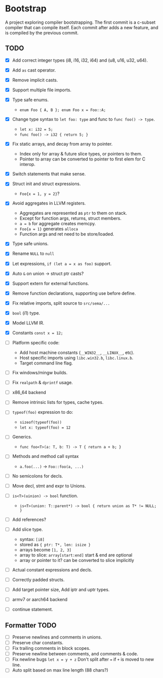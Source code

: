 Bootstrap
=========

A project exploring compiler bootstrapping.
The first commit is a c-subset compiler that can compile itself.
Each commit after adds a new feature, and is compiled by the previous commit.


TODO
----
 - [x] Add correct integer types (i8, i16, i32, i64) and (u8, u16, u32, u64).
 - [x] Add `as` cast operator.
 - [x] Remove implicit casts.
 - [x] Support multiple file imports.
 - [x] Type safe enums.
    * `enum Foo { A, B }; enum Foo x = Foo::A;`
 - [x] Change type syntax to `let foo: type` and func to `func foo() -> type`.
    * `let x: i32 = 5;`
    * `func foo() -> i32 { return 5; }`
 - [x] Fix static arrays, and decay from array to pointer.
    * Index only for array & future slice types, or pointers to them.
    * Pointer to array can be converted to pointer to first elem for C interop.
 - [x] Switch statements that make sense.
 - [x] Struct init and struct expressions.
    * `Foo{x = 1, y = 2}`?
 - [x] Avoid aggregates in LLVM registers.
    * Aggregates are represented as `ptr` to them on stack.
    * Except for function args, returns, struct members.
    * `a = b` for aggregate creates memcpy.
    * `Foo{a = 1}` generates `alloca`
    * Function args and ret need to be store/loaded.
 - [x] Type safe unions.
 - [x] Rename `NULL` to `null`
 - [x] Let expressions, `if (let a = x as foo)` support.
 - [x] Auto `&` on union -> struct ptr casts?
 - [x] Support extern for external functions.
 - [x] Remove function declarations, supporting use before define.
 - [x] Fix relative imports, split source to `src/sema/...`
 - [x] `bool` (i1) type.
 - [x] Model LLVM IR.

 - [x] Constants `const x = 12;`
 - [ ] Platform specific code:
   * Add host machine constants (`__WIN32__`, `__LINUX__`, etc).
   * Host specific imports using `libc.win32.b`, `libc.linux.b`.
   * Target command line flag.
 - [ ] Fix windows/mingw builds.

 - [ ] Fix `realpath` & `dprintf` usage.

 - [ ] x86_64 backend

 - [ ] Remove intrinsic lists for types, cache types.
 - [ ] `typeof(foo)` expression to do:
     * `sizeof(typeof(foo))`
     * `let x: typeof(foo) = 12`
 - [ ] Generics.
     * `func foo<T>(a: T, b: T) -> T { return a + b; }`
 - [ ] Methods and method call syntax
    * `a.foo(...)` -> `Foo::foo(a, ...)`

 - [ ] No semicolons for decls.
 - [ ] Move decl, stmt and expr to Unions.


 - [ ] `is<T>(uinion) -> bool` function.
     * `is<T>(union: T::parent*) -> bool { return union as T* != NULL; }`

 - [ ] Add references?
 - [ ] Add slice type.
    * syntax: `[i8]`
    * stored as `{ ptr: T*, len: isize }`
    * arrays become `[1, 2, 3]`
    * array to slice: `array[start:end]` start & end are optional
    * array or pointer to it? can be converted to slice implicitly
 - [ ] Actual constant expressions and decls.
 - [ ] Correctly padded structs.
 - [ ] Add target pointer size, Add iptr and uptr types.
 - [ ] armv7 or aarch64 backend
 - [ ] continue statement.

Formatter TODO
--------------

 - [ ] Preserve newlines and comments in unions.
 - [ ] Preserve char constants.
 - [ ] Fix trailing comments in block scopes.
 - [ ] Preserve newline between comments, and comments & code.
 - [ ] Fix newline bugs
   `let x = y + z` Don't split after `=` if `+` is moved to new line.
 - [ ] Auto split based on max line length (88 chars?)
